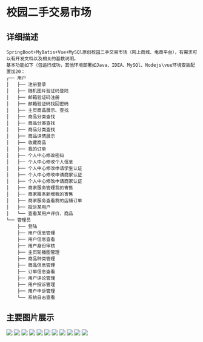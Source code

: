# 校园二手交易市场

## 详细描述
```
SpringBoot+MyBatis+Vue+MySQl原创校园二手交易市场（网上商城、电商平台），有需求可以有开发文档以及相关的基数说明。
基本功能如下（包运行成功，其他环境部署如Java、IDEA、MySQl、Nodejs\vue环境安装配置加20：
┌── 用户
│   ├── 注册登录
│   ├── 随机图片验证码登陆 
│   ├── 邮箱验证码注册 
│   ├── 邮箱验证码找回密码 
│   ├── 主页商品展示、查找 
│   ├── 商品分类查找 
│   ├── 商品分类查找 
│   ├── 商品分类查找 
│   ├── 商品详情展示 
│   ├── 收藏商品 
│   ├── 我的订单 
│   ├── 个人中心修改密码 
│   ├── 个人中心修改个人信息 
│   ├── 个人中心修改申请学生认证
│   ├── 个人中心修改申请商家认证
│   ├── 个人中心修改申请商家认证
│   ├── 商家服务管理我的寄售 
│   ├── 商家服务新增我的寄售 
│   ├── 商家服务查看我的店铺订单
│   ├── 投诉某用户   
│   └── 查看某用户评价、商品  
└── 管理员
    ├── 登陆  
    ├── 用户信息管理  
    ├── 用户信息查看  
    ├── 用户身份审核  
    ├── 主页轮播图管理
    ├── 商品种类管理  
    ├── 商品信息管理  
    ├── 订单信息查看  
    ├── 用户评论管理  
    ├── 用户投诉管理  
    ├── 用户申诉管理  
    └── 系统日志查看  
```

## 主要图片展示
![](2022-02-23-20-09-49.png)
![](2022-02-23-20-10-32.png)
![](2022-02-23-20-10-41.png)
![](2022-02-23-20-11-04.png)
![](2022-02-23-20-11-25.png)
![](2022-02-23-20-11-32.png)
![](2022-02-23-20-11-42.png)
![](2022-02-23-20-11-53.png)
![](2022-02-23-20-12-15.png)
![](2022-02-23-20-12-32.png)
![](2022-02-23-20-12-56.png)